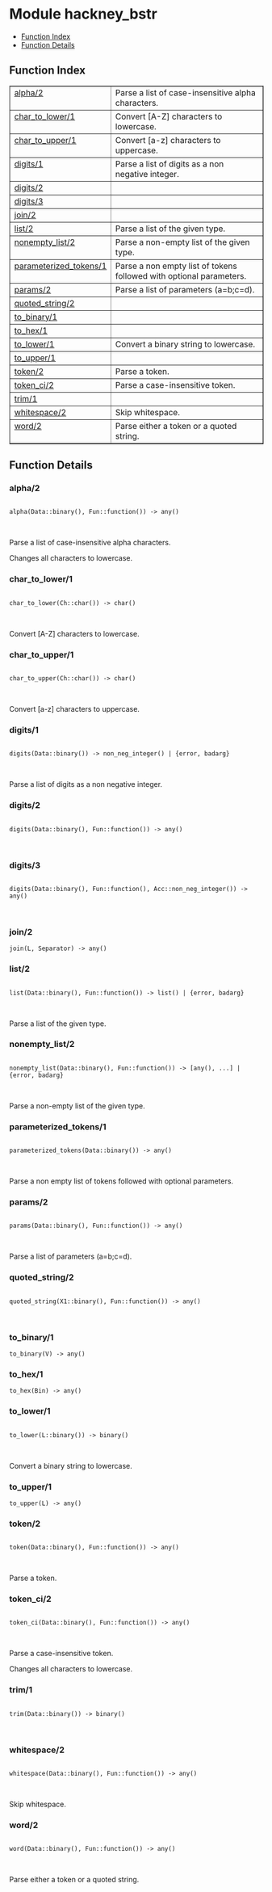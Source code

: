 

# Module hackney_bstr #
* [Function Index](#index)
* [Function Details](#functions)


<a name="index"></a>

## Function Index ##


<table width="100%" border="1" cellspacing="0" cellpadding="2" summary="function index"><tr><td valign="top"><a href="#alpha-2">alpha/2</a></td><td>Parse a list of case-insensitive alpha characters.</td></tr><tr><td valign="top"><a href="#char_to_lower-1">char_to_lower/1</a></td><td>Convert [A-Z] characters to lowercase.</td></tr><tr><td valign="top"><a href="#char_to_upper-1">char_to_upper/1</a></td><td>Convert [a-z] characters to uppercase.</td></tr><tr><td valign="top"><a href="#digits-1">digits/1</a></td><td>Parse a list of digits as a non negative integer.</td></tr><tr><td valign="top"><a href="#digits-2">digits/2</a></td><td></td></tr><tr><td valign="top"><a href="#digits-3">digits/3</a></td><td></td></tr><tr><td valign="top"><a href="#join-2">join/2</a></td><td></td></tr><tr><td valign="top"><a href="#list-2">list/2</a></td><td>Parse a list of the given type.</td></tr><tr><td valign="top"><a href="#nonempty_list-2">nonempty_list/2</a></td><td>Parse a non-empty list of the given type.</td></tr><tr><td valign="top"><a href="#parameterized_tokens-1">parameterized_tokens/1</a></td><td>Parse a non empty list of tokens followed with optional parameters.</td></tr><tr><td valign="top"><a href="#params-2">params/2</a></td><td>Parse a list of parameters (a=b;c=d).</td></tr><tr><td valign="top"><a href="#quoted_string-2">quoted_string/2</a></td><td></td></tr><tr><td valign="top"><a href="#to_binary-1">to_binary/1</a></td><td></td></tr><tr><td valign="top"><a href="#to_hex-1">to_hex/1</a></td><td></td></tr><tr><td valign="top"><a href="#to_lower-1">to_lower/1</a></td><td>Convert a binary string to lowercase.</td></tr><tr><td valign="top"><a href="#to_upper-1">to_upper/1</a></td><td></td></tr><tr><td valign="top"><a href="#token-2">token/2</a></td><td>Parse a token.</td></tr><tr><td valign="top"><a href="#token_ci-2">token_ci/2</a></td><td>Parse a case-insensitive token.</td></tr><tr><td valign="top"><a href="#trim-1">trim/1</a></td><td></td></tr><tr><td valign="top"><a href="#whitespace-2">whitespace/2</a></td><td>Skip whitespace.</td></tr><tr><td valign="top"><a href="#word-2">word/2</a></td><td>Parse either a token or a quoted string.</td></tr></table>


<a name="functions"></a>

## Function Details ##

<a name="alpha-2"></a>

### alpha/2 ###


<pre><code>
alpha(Data::binary(), Fun::function()) -&gt; any()
</code></pre>
<br />


Parse a list of case-insensitive alpha characters.


Changes all characters to lowercase.
<a name="char_to_lower-1"></a>

### char_to_lower/1 ###


<pre><code>
char_to_lower(Ch::char()) -&gt; char()
</code></pre>
<br />

Convert [A-Z] characters to lowercase.
<a name="char_to_upper-1"></a>

### char_to_upper/1 ###


<pre><code>
char_to_upper(Ch::char()) -&gt; char()
</code></pre>
<br />

Convert [a-z] characters to uppercase.
<a name="digits-1"></a>

### digits/1 ###


<pre><code>
digits(Data::binary()) -&gt; non_neg_integer() | {error, badarg}
</code></pre>
<br />

Parse a list of digits as a non negative integer.
<a name="digits-2"></a>

### digits/2 ###


<pre><code>
digits(Data::binary(), Fun::function()) -&gt; any()
</code></pre>
<br />


<a name="digits-3"></a>

### digits/3 ###


<pre><code>
digits(Data::binary(), Fun::function(), Acc::non_neg_integer()) -&gt; any()
</code></pre>
<br />


<a name="join-2"></a>

### join/2 ###

`join(L, Separator) -> any()`


<a name="list-2"></a>

### list/2 ###


<pre><code>
list(Data::binary(), Fun::function()) -&gt; list() | {error, badarg}
</code></pre>
<br />

Parse a list of the given type.
<a name="nonempty_list-2"></a>

### nonempty_list/2 ###


<pre><code>
nonempty_list(Data::binary(), Fun::function()) -&gt; [any(), ...] | {error, badarg}
</code></pre>
<br />

Parse a non-empty list of the given type.
<a name="parameterized_tokens-1"></a>

### parameterized_tokens/1 ###


<pre><code>
parameterized_tokens(Data::binary()) -&gt; any()
</code></pre>
<br />

Parse a non empty list of tokens followed with optional parameters.
<a name="params-2"></a>

### params/2 ###


<pre><code>
params(Data::binary(), Fun::function()) -&gt; any()
</code></pre>
<br />

Parse a list of parameters (a=b;c=d).
<a name="quoted_string-2"></a>

### quoted_string/2 ###


<pre><code>
quoted_string(X1::binary(), Fun::function()) -&gt; any()
</code></pre>
<br />


<a name="to_binary-1"></a>

### to_binary/1 ###

`to_binary(V) -> any()`


<a name="to_hex-1"></a>

### to_hex/1 ###

`to_hex(Bin) -> any()`


<a name="to_lower-1"></a>

### to_lower/1 ###


<pre><code>
to_lower(L::binary()) -&gt; binary()
</code></pre>
<br />

Convert a binary string to lowercase.
<a name="to_upper-1"></a>

### to_upper/1 ###

`to_upper(L) -> any()`


<a name="token-2"></a>

### token/2 ###


<pre><code>
token(Data::binary(), Fun::function()) -&gt; any()
</code></pre>
<br />

Parse a token.
<a name="token_ci-2"></a>

### token_ci/2 ###


<pre><code>
token_ci(Data::binary(), Fun::function()) -&gt; any()
</code></pre>
<br />


Parse a case-insensitive token.


Changes all characters to lowercase.
<a name="trim-1"></a>

### trim/1 ###


<pre><code>
trim(Data::binary()) -&gt; binary()
</code></pre>
<br />


<a name="whitespace-2"></a>

### whitespace/2 ###


<pre><code>
whitespace(Data::binary(), Fun::function()) -&gt; any()
</code></pre>
<br />

Skip whitespace.
<a name="word-2"></a>

### word/2 ###


<pre><code>
word(Data::binary(), Fun::function()) -&gt; any()
</code></pre>
<br />

Parse either a token or a quoted string.
